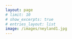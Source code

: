 ```yaml
---
layout: page
# limit: 10
# show_excerpts: true
# entries_layout: list
image: /images/neyland1.jpg
---
```



